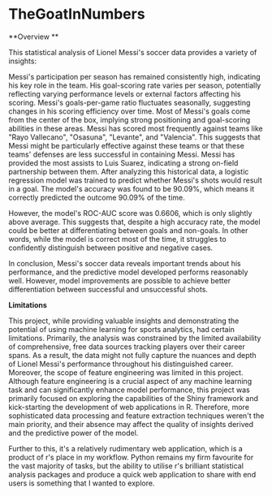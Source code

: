 # TheGoatInNumbers

**Overview **

This statistical analysis of Lionel Messi's soccer data provides a variety of insights:

Messi's participation per season has remained consistently high, indicating his key role in the team.
His goal-scoring rate varies per season, potentially reflecting varying performance levels or external factors affecting his scoring.
Messi's goals-per-game ratio fluctuates seasonally, suggesting changes in his scoring efficiency over time.
Most of Messi's goals come from the center of the box, implying strong positioning and goal-scoring abilities in these areas.
Messi has scored most frequently against teams like "Rayo Vallecano", "Osasuna", "Levante", and "Valencia". This suggests that Messi might be particularly effective against these teams or that these teams' defenses are less successful in containing Messi.
Messi has provided the most assists to Luis Suarez, indicating a strong on-field partnership between them.
After analyzing this historical data, a logistic regression model was trained to predict whether Messi's shots would result in a goal. The model's accuracy was found to be 90.09%, which means it correctly predicted the outcome 90.09% of the time.

However, the model's ROC-AUC score was 0.6606, which is only slightly above average. This suggests that, despite a high accuracy rate, the model could be better at differentiating between goals and non-goals. In other words, while the model is correct most of the time, it struggles to confidently distinguish between positive and negative cases.

In conclusion, Messi's soccer data reveals important trends about his performance, and the predictive model developed performs reasonably well. However, model improvements are possible to achieve better differentiation between successful and unsuccessful shots.

**Limitations**

This project, while providing valuable insights and demonstrating the potential of using machine learning for sports analytics, had certain limitations. Primarily, the analysis was constrained by the limited availability of comprehensive, free data sources tracking players over their career spans. As a result, the data might not fully capture the nuances and depth of Lionel Messi's performance throughout his distinguished career. Moreover, the scope of feature engineering was limited in this project. Although feature engineering is a crucial aspect of any machine learning task and can significantly enhance model performance, this project was primarily focused on exploring the capabilities of the Shiny framework and kick-starting the development of web applications in R. Therefore, more sophisticated data processing and feature extraction techniques weren't the main priority, and their absence may affect the quality of insights derived and the predictive power of the model.

Further to this, it's a relatively rudimentary web application, which is a product of r's place in my workflow. Python remains my firm favourite for the vast majority of tasks, but the ability to utilise r's brilliant statistical analysis packages and produce a quick web application to share with end users is something that I wanted to explore.
